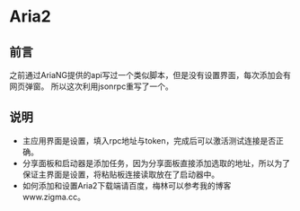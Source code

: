# Aria2

## 前言
之前通过AriaNG提供的api写过一个类似脚本，但是没有设置界面，每次添加会有网页弹窗。
所以这次利用jsonrpc重写了一个。

## 说明
*  主应用界面是设置，填入rpc地址与token，完成后可以激活测试连接是否正确。
*  分享面板和启动器是添加任务，因为分享面板直接添加选取的地址，所以为了保证主界面是设置，将粘贴板连接读取放在了启动器中。
*  如何添加和设置Aria2下载端请百度，梅林可以参考我的博客www.zigma.cc。